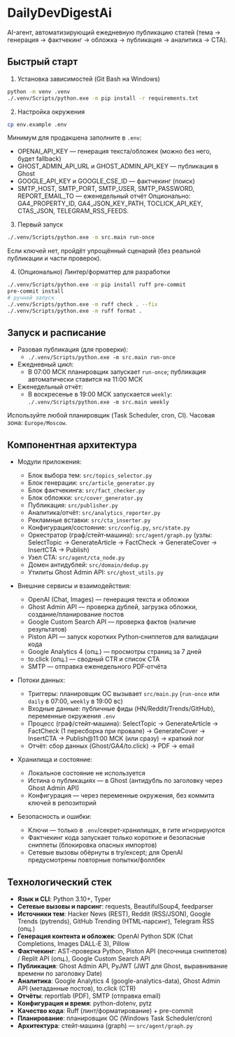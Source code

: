 # DailyDevDigestAi

AI-агент, автоматизирующий ежедневную публикацию статей (тема → генерация → фактчекинг → обложка → публикация → аналитика → CTA).

## Быстрый старт

1) Установка зависимостей (Git Bash на Windows)
```bash
python -m venv .venv
./.venv/Scripts/python.exe -m pip install -r requirements.txt
```

2) Настройка окружения
```bash
cp env.example .env
```
Минимум для продакшена заполните в `.env`:
- OPENAI_API_KEY — генерация текста/обложек (можно без него, будет fallback)
- GHOST_ADMIN_API_URL и GHOST_ADMIN_API_KEY — публикация в Ghost
- GOOGLE_API_KEY и GOOGLE_CSE_ID — фактчекинг (поиск)
- SMTP_HOST, SMTP_PORT, SMTP_USER, SMTP_PASSWORD, REPORT_EMAIL_TO — еженедельный отчёт
Опционально: GA4_PROPERTY_ID, GA4_JSON_KEY_PATH, TOCLICK_API_KEY, CTAS_JSON, TELEGRAM_RSS_FEEDS.

3) Первый запуск
```bash
./.venv/Scripts/python.exe -m src.main run-once
```
Если ключей нет, пройдёт упрощённый сценарий (без реальной публикации и части проверок).

4) (Опционально) Линтер/форматтер для разработки
```bash
./.venv/Scripts/python.exe -m pip install ruff pre-commit
pre-commit install
# ручной запуск
./.venv/Scripts/python.exe -m ruff check . --fix
./.venv/Scripts/python.exe -m ruff format .
```

## Запуск и расписание

- Разовая публикация (для проверки):
  - `./.venv/Scripts/python.exe -m src.main run-once`
- Ежедневный цикл:
  - В 07:00 МСК планировщик запускает `run-once`; публикация автоматически ставится на 11:00 МСК
- Еженедельный отчёт:
  - В воскресенье в 19:00 МСК запускается `weekly`: `./.venv/Scripts/python.exe -m src.main weekly`

Используйте любой планировщик (Task Scheduler, cron, CI). Часовая зона: `Europe/Moscow`.

## Компонентная архитектура

- Модули приложения:
  - Блок выбора тем: `src/topics_selector.py`
  - Блок генерации: `src/article_generator.py`
  - Блок фактчекинга: `src/fact_checker.py`
  - Блок обложки: `src/cover_generator.py`
  - Публикация: `src/publisher.py`
  - Аналитика/отчёт: `src/analytics_reporter.py`
  - Рекламные вставки: `src/cta_inserter.py`
  - Конфигурация/состояние: `src/config.py`, `src/state.py`
  - Оркестратор (граф/стейт‑машина): `src/agent/graph.py` (узлы: SelectTopic → GenerateArticle → FactCheck → GenerateCover → InsertCTA → Publish)
  - Узел CTA: `src/agent/cta_node.py`
  - Домен антидублей: `src/domain/dedup.py`
  - Утилиты Ghost Admin API: `src/ghost_utils.py`

- Внешние сервисы и взаимодействия:
  - OpenAI (Chat, Images) — генерация текста и обложки
  - Ghost Admin API — проверка дублей, загрузка обложки, создание/планирование постов
  - Google Custom Search API — проверка фактов (наличие результатов)
  - Piston API — запуск коротких Python‑сниппетов для валидации кода
  - Google Analytics 4 (опц.) — просмотры страниц за 7 дней
  - to.click (опц.) — сводный CTR и список CTA
  - SMTP — отправка еженедельного PDF‑отчёта

- Потоки данных:
  - Триггеры: планировщик ОС вызывает `src/main.py` (`run-once` или `daily` в 07:00, `weekly` в 19:00 вс)
  - Входные данные: публичные фиды (HN/Reddit/Trends/GitHub), переменные окружения `.env`
  - Процесс (граф/стейт‑машина): SelectTopic → GenerateArticle → FactCheck (1 пересборка при провале) → GenerateCover → InsertCTA → Publish@11:00 МСК (или сразу) → краткий лог
  - Отчёт: сбор данных (Ghost/GA4/to.click) → PDF → email

- Хранилища и состояние:
  - Локальное состояние не используется
  - Истина о публикациях — в Ghost (антидубль по заголовку через Ghost Admin API)
  - Конфигурация — через переменные окружения, без коммита ключей в репозиторий

- Безопасность и ошибки:
  - Ключи — только в `.env`/секрет‑хранилищах, в гите игнорируются
  - Фактчекинг кода запускает только короткие и безопасные сниппеты (блокировка опасных импортов)
  - Сетевые вызовы обёрнуты в try/except; для OpenAI предусмотрены повторные попытки/фоллбек

## Технологический стек

- **Язык и CLI**: Python 3.10+, Typer
- **Сетевые вызовы и парсинг**: requests, BeautifulSoup4, feedparser
- **Источники тем**: Hacker News (REST), Reddit (RSS/JSON), Google Trends (pytrends), GitHub Trending (HTML‑парсинг), Telegram RSS (опц.)
- **Генерация контента и обложек**: OpenAI Python SDK (Chat Completions, Images DALL‑E 3), Pillow
- **Фактчекинг**: AST‑проверка Python, Piston API (песочница сниппетов) / Replit API (опц.), Google Custom Search API
- **Публикация**: Ghost Admin API, PyJWT (JWT для Ghost, выравнивание времени по заголовку Date)
- **Аналитика**: Google Analytics 4 (google-analytics-data), Ghost Admin API (метаданные постов), to.click (CTR)
- **Отчёты**: reportlab (PDF), SMTP (отправка email)
- **Конфигурация и время**: python-dotenv, pytz
- **Качество кода**: Ruff (линт/форматирование) + pre-commit
- **Планирование**: планировщик ОС (Windows Task Scheduler/cron)
 - **Архитектура**: стейт‑машина (graph) — `src/agent/graph.py`
